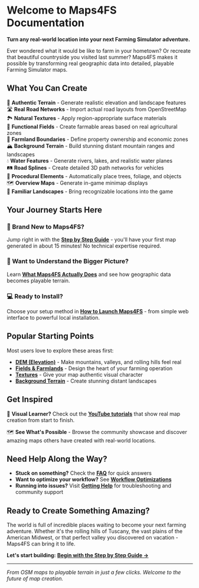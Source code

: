 # Welcome to Maps4FS Documentation

**Turn any real-world location into your next Farming Simulator adventure.**

Ever wondered what it would be like to farm in your hometown? Or recreate that beautiful countryside you visited last summer? Maps4FS makes it possible by transforming real geographic data into detailed, playable Farming Simulator maps.

## What You Can Create

🌾 **Authentic Terrain** - Generate realistic elevation and landscape features  
🛣️ **Real Road Networks** - Import actual road layouts from OpenStreetMap  
🏞️ **Natural Textures** - Apply region-appropriate surface materials  
🚜 **Functional Fields** - Create farmable areas based on real agricultural zones  
🏡 **Farmland Boundaries** - Define property ownership and economic zones  
🏔️ **Background Terrain** - Build stunning distant mountain ranges and landscapes  
💧 **Water Features** - Generate rivers, lakes, and realistic water planes  
🛤️ **Road Splines** - Create detailed 3D path networks for vehicles  
🌲 **Procedural Elements** - Automatically place trees, foliage, and objects  
🗺️ **Overview Maps** - Generate in-game minimap displays  
🏡 **Familiar Landscapes** - Bring recognizable locations into the game  

## Your Journey Starts Here

### 🚀 Brand New to Maps4FS?
Jump right in with the **[Step by Step Guide](step_by_step_guide.md)** - you'll have your first map generated in about 15 minutes! No technical expertise required.

### 🤔 Want to Understand the Bigger Picture?
Learn **[What Maps4FS Actually Does](what_is_maps4fs.md)** and see how geographic data becomes playable terrain.

### 💻 Ready to Install?
Choose your setup method in **[How to Launch Maps4FS](how_to_launch.md)** - from simple web interface to powerful local installation.

## Popular Starting Points

Most users love to explore these areas first:

- **[DEM (Elevation)](dem.md)** - Make mountains, valleys, and rolling hills feel real
- **[Fields & Farmlands](fields.md)** - Design the heart of your farming operation  
- **[Textures](textures.md)** - Give your map authentic visual character
- **[Background Terrain](background_terrain.md)** - Create stunning distant landscapes

## Get Inspired

🎥 **Visual Learner?** Check out the **[YouTube tutorials](https://www.youtube.com/watch?v=hPbJZ0HoiDE&list=PLug0g7UYHX8D1Jik6NkJjQhdxqS-NOtB9)** that show real map creation from start to finish.

🗺️ **See What's Possible** - Browse the community showcase and discover amazing maps others have created with real-world locations.

## Need Help Along the Way?

- **Stuck on something?** Check the **[FAQ](FAQ.md)** for quick answers
- **Want to optimize your workflow?** See **[Workflow Optimizations](workflow_optimizations.md)** 
- **Running into issues?** Visit **[Getting Help](get_help.md)** for troubleshooting and community support

## Ready to Create Something Amazing?

The world is full of incredible places waiting to become your next farming adventure. Whether it's the rolling hills of Tuscany, the vast plains of the American Midwest, or that perfect valley you discovered on vacation - Maps4FS can bring it to life.

**Let's start building:** **[Begin with the Step by Step Guide →](step_by_step_guide.md)**

---

*From OSM maps to playable terrain in just a few clicks. Welcome to the future of map creation.*